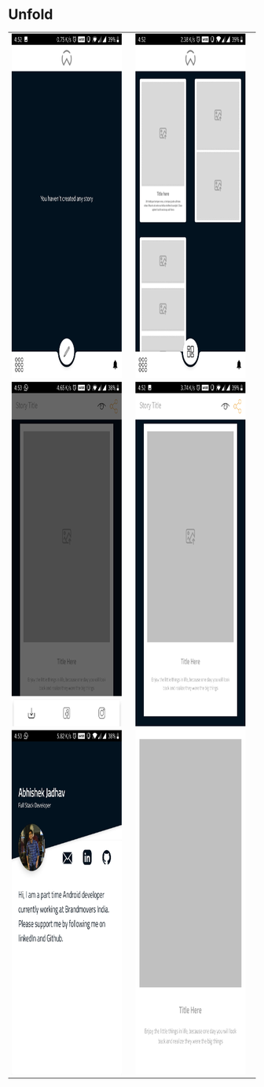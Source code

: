 # Unfold

<table>
  <tr>
    <td><img src="images/all_stories.jpg" height="700"><td>
    <td><img src="images/all_templates.jpg" height="700"><td>
  </tr>
  <tr>
    <td><img src="images/bottom_nav.jpg" height="700"><td>
    <td><img src="images/template.jpg" height="700"><td>
  </tr>
  <tr>
    <td><img src="images/about_me.jpg" height="700"><td>
    <td><img src="images/fullscreen.jpg" height="700"><td>
  </tr>
</table>
